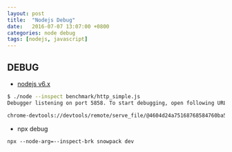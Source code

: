 ```yaml
---
layout: post
title:  "Nodejs Debug"
date:   2016-07-07 13:07:00 +0800
categories: node debug
tags: [nodejs, javascript]
---
```


## DEBUG
* [nodejs v6.x](https://github.com/nodejs/node/pull/6792)

```bash
$ ./node --inspect benchmark/http_simple.js
Debugger listening on port 5858. To start debugging, open following URL in Chrome:

chrome-devtools://devtools/remote/serve_file/@4604d24a75168768584760ba56d175507941852f/inspector.html?experiments=true&v8only=true&ws=localhost:5858/node
```



* npx debug

```
npx --node-arg=--inspect-brk snowpack dev
```

